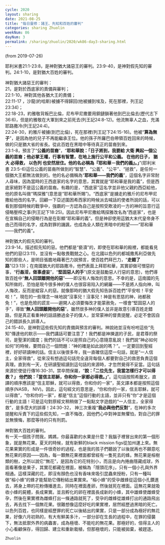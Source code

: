 ```yaml
---
cycle: 2020
layout: sharing
date: 2021-08-25
title: "每日靈修：諸王、先知和百姓的審判"
categories: sharing Zhuolin
weekNum: 86
dayNum: 3
permalink: /sharing/zhuolin/2020/wk86-day3-sharing.html
---
```

(from 2019-07-26)

耶利米書21:1-23:8，是神對猶大諸惡王的審判。23:9-40，是神對假先知的審判。24:1-10，是對猶大百姓的審判。  

神對猶大諸惡王的審判：    
21，是對於西底家的責備與審判；    
22:1-10，神對其他各猶大王的責備；    
22:11-17 ，沙龍(約哈斯)被擄不得歸回(他被擄到埃及，死在那裡，列王記23:34)；    
22:18-23，約雅敬背叛巴比倫，尼布甲尼撒要用銅鏈鎖著他到巴比倫去(歷代志下36:6)，但是約雅敬在大軍到來之前死去(列王記24:8-12)。他流無辜人之血，充滿耶路撒冷(列王記24:4)。    
22:24-30，約雅斤被擄(到巴比倫)，死在那裡(列王記下24:15-16)。他被“**算為無子**”，是因為他的兒子不再能繼承王位。他的孫子所羅巴伯帶領百姓回來的時候，做的只是猶大省的省長。從此百姓在黑暗中等待真正的苗裔到來。    
23:1-8，預言了“**公義的苗裔**”，“**耶和華說：「日子將到，我要給 大衛 興起一個公義的苗裔；他必掌王權，行事有智慧，在地上施行公平和公義。 在他的日子， 猶大 必得救， 以色列 也安然居住。他的名必稱為『耶和華－我們的義』。」**”(耶利米書 23:5-6)這位公義的苗裔所做到的“智慧”、“公義”、“公平”、“拯救”，是任何一個猶大王都無法做到的。他的名必備稱為“**耶和華——我們的義**”，這個名字非常耐人尋味，因為當時的王西底家的名字的意思，其實就是“耶和華是我的義”，但是西底家絕對不是這公義的苗裔。有趣的是，“西底家”這名字並非他父親約西亞給他，他的原名叫做“瑪探雅”(意思是“耶和華所賜”)。“西底家”是擄走約雅斤的尼布甲尼撒給他改的名字。回顧一下亞述圍困希西家的時候派去喊話的使者所說的話，可以看到那個時候的戰爭中，強霸的一方認為自己是按照受欺凌的一方的神的旨意行這侵略壓榨之事(列王記下18:25)。因此尼布甲尼撒給瑪探雅改名為“西底家”，也是在宣稱自己的侵略行為是在彰顯“耶和華的義”。但是神卻使用這猶大末代皇帝身不由己而得的名字，成為對罪的譏諷，也成為全人類在黑暗中的盼望——“耶和華——我們的義”。  

神對猶大的假先知的審判。    
23:9-14，描述假先知的惡。他們都是“褻瀆”的，即使在耶和華的殿裡，都能看見他們的惡(23:11)，並沒有一點敬畏戰兢之心。在北國以色列的都城撒馬利亞做先知的那些人，是明目張膽地藉著巴力說預言，使百姓們拜巴力，“**走錯了路**”(23:13)；在南國猶大的耶路撒冷，他們表面上拜耶和華，其實卻做可憎惡的事，“**行姦淫，做事虛妄**”，“**堅固惡人的手**”(原文是鼓勵惡人行惡的意思)，他們導致百姓中“**無人回頭離開他的惡**”——即沒有人悔改的意思。不幸的是，這南國的先知所做的，恐怕是現今很多神的僕人也很容易陷入的網羅——不是將人指向神，叫人悔改，反而是縱容人的惡。就像那時的猶大假先知告訴百姓們“平安啦！平安啦！”，現在的一些理念一味地說“沒事兒！沒事兒！神是有恩慈的神，祂都赦免！”，也是危險的謊言——避開人必須要悔改才能蒙赦免，一樣會“堅固惡人的手”，導致“**無人回頭離開他的惡**”。雖然很多神的僕人並非是故意引導百姓走錯路，但是真正看重神的話語勝過金子的僕人，並常蒙神的督責提醒，必定不會因自己的錯誤長久誤導人。    
24:15-40，是神對這些假先知的責備與預言的審判。神說祂並沒有吩咐這些“先知”傳達他的默示——我們講話可要注意了！我們都是神揀選的子民，是君尊的祭司，是聖潔的國度；我們的話不可以是照自己的心意隨意亂說！我們說“神必如何如何”的時候，要問自己一個問題：“神的確是如此說的嗎？”。一定要回到聖經裡，好好研讀神的話。信主以後很多年，我一直確信這麼一句話，就是“一人信主，全家得救”，從來沒有想過這句話完全違背每個人都要對自己的救恩負責這個真理。直到有一天，在研讀聖經讀到這句話的來源時，才忽然覺得不妥當。這句話來源於使徒行傳16:30-31，禁卒問保羅，“**說：「二位先生，我當怎樣行才可以得救？」 他們說：「當信主耶穌，你和你一家都必得救。」**”。這句話按照希臘文，直譯的順序應該是“信主耶穌，就可以得救，你和你的一家”，英文譯本都是按照這個順序(NASB， NIV)。因此，這句經文的意思是，“你和你的一家，信主耶穌，就可以得救”，“你和你的一家”，都是“信主”這個行動的主語，並非只有“你”才是這個行動的主語！可是這句對原經文稍稍做了一點點文字遊戲的“一人信主，全家得救”，是多麼大的誤導！24:30-32， 神三次重複“**我必與他們反對**”，在神的多次提醒和斥責下的這些假先知，一直不悔改，因他們心中對神並無懼怕，對自己的罪並無懊悔，那麼等待的只有刑罰。  

神對猶大百姓的審判。    
有一天一個孩子問我，媽媽，你最喜歡的水果是什麼？我腦子裡冒出來的第一個形象，就是無花果。夏天的時候，就有新鮮的black mission figs從加州運上來。無花果果實的形成是一件很奇妙的過程，也是我的孩子們聽說了以後就再也不願意吃無花果的原因——因為，每一顆無花果裡面都曾經有一隻死去的蜂。無花果是榕樹類的樹，之所以說它“無花”，是因為它的花特別小，而且是向內捲曲隱藏成球，外面看著像是果子，其實花都藏在裡面，被稱為「隱頭花序」，只有一個小孔與外界相通。這樣深藏的花，即沒有顏色也沒有香味來吸引昆蟲來授粉，只有一種叫做“榕小蜂”的蜂才能幫助它傳粉結出果實來。“榕小蜂”的受孕雌蜂從這個小孔鑽進去，將身上帶的花粉傳播進去，同時在裡面產卵，然後就死在裡面。這無花果就吸收小蜂的屍體，長成果實。並且孵化的卵在裡面長成新的小蜂，其中雄蜂使雌蜂受孕，然後在果實裡為雌蜂打出一條通路就死了，受孕的雌蜂從雄蜂打出的通路飛出去，再去找下一個無花果。很難想像這麼好吃的果實裡，居然經歷過黑暗的死亡。以色列百姓，也同樣是經歷罪的死亡以後結出的果實，只是一部分成為極好的無花果，好像六月初熟的，有大有鮮美多汁，一部分卻在生長的過程中，在罪的侵襲下，無法抵禦外界的病蟲害，成為極壞、不能吃的無花果。那極好的，倍得主人的小心看顧保存，得回歸、建立和重新栽植，但那極壞的，只能被拋棄，被趕逐。  

`Zhuolin`  
